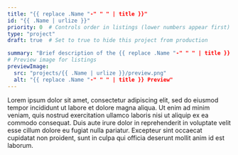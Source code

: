 ```yaml
---
title: "{{ replace .Name "-" " " | title }}"
id: "{{ .Name | urlize }}"
priority: 0  # Controls order in listings (lower numbers appear first)
type: "project"
draft: true  # Set to true to hide this project from production

summary: "Brief description of the {{ replace .Name "-" " " | title }} project."
# Preview image for listings
previewImage:
  src: "projects/{{ .Name | urlize }}/preview.png"
  alt: "{{ replace .Name "-" " " | title }} Preview"
---
```


Lorem ipsum dolor sit amet, consectetur adipiscing elit, sed do eiusmod tempor incididunt ut labore et dolore magna aliqua. Ut enim ad minim veniam, quis nostrud exercitation ullamco laboris nisi ut aliquip ex ea commodo consequat. Duis aute irure dolor in reprehenderit in voluptate velit esse cillum dolore eu fugiat nulla pariatur. Excepteur sint occaecat cupidatat non proident, sunt in culpa qui officia deserunt mollit anim id est laborum.